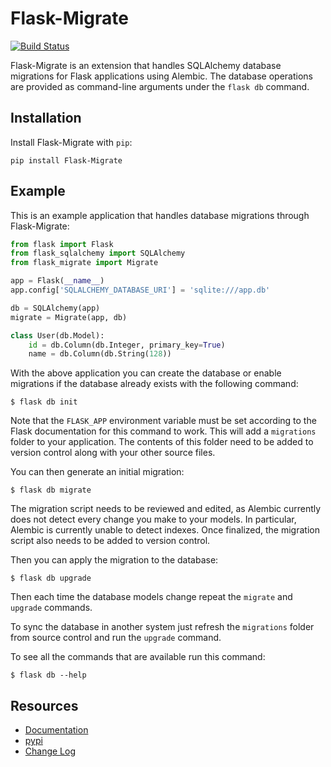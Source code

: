 Flask-Migrate
=============

[![Build Status](https://travis-ci.org/miguelgrinberg/Flask-Migrate.png?branch=master)](https://travis-ci.org/miguelgrinberg/Flask-Migrate)

Flask-Migrate is an extension that handles SQLAlchemy database migrations for Flask applications using Alembic. The database operations are provided as command-line arguments under the `flask db` command.

Installation
------------

Install Flask-Migrate with `pip`:

    pip install Flask-Migrate

Example
-------

This is an example application that handles database migrations through Flask-Migrate:

```python
from flask import Flask
from flask_sqlalchemy import SQLAlchemy
from flask_migrate import Migrate

app = Flask(__name__)
app.config['SQLALCHEMY_DATABASE_URI'] = 'sqlite:///app.db'

db = SQLAlchemy(app)
migrate = Migrate(app, db)

class User(db.Model):
    id = db.Column(db.Integer, primary_key=True)
    name = db.Column(db.String(128))
```

With the above application you can create the database or enable migrations if the database already exists with the following command:

    $ flask db init

Note that the `FLASK_APP` environment variable must be set according to the Flask documentation for this command to work. This will add a `migrations` folder to your application. The contents of this folder need to be added to version control along with your other source files. 

You can then generate an initial migration:

    $ flask db migrate
    
The migration script needs to be reviewed and edited, as Alembic currently does not detect every change you make to your models. In particular, Alembic is currently unable to detect indexes. Once finalized, the migration script also needs to be added to version control.

Then you can apply the migration to the database:

    $ flask db upgrade
    
Then each time the database models change repeat the `migrate` and `upgrade` commands.

To sync the database in another system just refresh the `migrations` folder from source control and run the `upgrade` command.

To see all the commands that are available run this command:

    $ flask db --help

Resources
---------

- [Documentation](http://flask-migrate.readthedocs.io/en/latest/)
- [pypi](https://pypi.python.org/pypi/Flask-Migrate) 
- [Change Log](https://github.com/miguelgrinberg/Flask-Migrate/blob/master/CHANGELOG.md)
